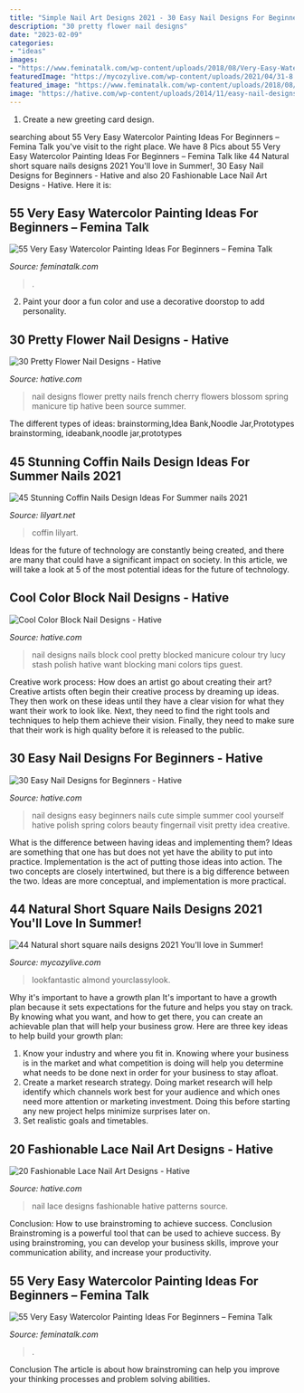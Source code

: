```yaml
---
title: "Simple Nail Art Designs 2021 - 30 Easy Nail Designs For Beginners"
description: "30 pretty flower nail designs"
date: "2023-02-09"
categories:
- "ideas"
images:
- "https://www.feminatalk.com/wp-content/uploads/2018/08/Very-Easy-Watercolor-Painting-Ideas-for-beginners00008.jpg"
featuredImage: "https://mycozylive.com/wp-content/uploads/2021/04/31-8.jpg"
featured_image: "https://www.feminatalk.com/wp-content/uploads/2018/08/Very-Easy-Watercolor-Painting-Ideas-for-beginners00012.jpg"
image: "https://hative.com/wp-content/uploads/2014/11/easy-nail-designs/10-easy-nail-designs-for-beginners.jpg"
---
```



1. Create a new greeting card design.

	

		
searching about 55 Very Easy Watercolor Painting Ideas For Beginners – Femina Talk you've visit to the right place. We have 8 Pics about 55 Very Easy Watercolor Painting Ideas For Beginners – Femina Talk like 44 Natural short square nails designs 2021 You&#039;ll love in Summer!, 30 Easy Nail Designs for Beginners - Hative and also 20 Fashionable Lace Nail Art Designs - Hative. Here it is:
		
    
## 55 Very Easy Watercolor Painting Ideas For Beginners – Femina Talk

<img loading=lazy src="https://www.feminatalk.com/wp-content/uploads/2018/08/Very-Easy-Watercolor-Painting-Ideas-for-beginners00012.jpg" onerror="this.onerror=null;this.src='https://tse1.mm.bing.net/th?id=OIP.xVZTKcQQwhbMDw9A0d1K6gHaKe&amp;pid=15.1';" alt="55 Very Easy Watercolor Painting Ideas For Beginners – Femina Talk">

_Source: feminatalk.com_

>. 

	

2. Paint your door a fun color and use a decorative doorstop to add personality.

    
## 30 Pretty Flower Nail Designs - Hative

<img loading=lazy src="https://hative.com/wp-content/uploads/2014/11/flower-nail-designs/24-pretty-flower-nail-designs.jpg" onerror="this.onerror=null;this.src='https://tse1.mm.bing.net/th?id=OIP.wzTGca1bT8QSeAhhCGWe5wHaMY&amp;pid=15.1';" alt="30 Pretty Flower Nail Designs - Hative">

_Source: hative.com_

>nail designs flower pretty nails french cherry flowers blossom spring manicure tip hative been source summer. 

	

The different types of ideas: brainstorming,Idea Bank,Noodle Jar,Prototypes
brainstorming, ideabank,noodle jar,prototypes

    
## 45 Stunning Coffin Nails Design Ideas For Summer Nails 2021

<img loading=lazy src="https://lilyart.net/wp-content/uploads/2021/05/29-10-768x1152.jpg" onerror="this.onerror=null;this.src='https://tse1.mm.bing.net/th?id=OIP.9kS_GZVn9s-yo8ylvUlvRQHaLH&amp;pid=15.1';" alt="45 Stunning Coffin Nails Design Ideas For Summer nails 2021">

_Source: lilyart.net_

>coffin lilyart. 

	

Ideas for the future of technology are constantly being created, and there are many that could have a significant impact on society. In this article, we will take a look at 5 of the most potential ideas for the future of technology.

    
## Cool Color Block Nail Designs - Hative

<img loading=lazy src="https://hative.com/wp-content/uploads/2014/11/color-block-nail-designs/9-color-block-nail-designs.jpg" onerror="this.onerror=null;this.src='https://tse2.mm.bing.net/th?id=OIP.YcCd4az02rKGJNTPTYhTfAHaHa&amp;pid=15.1';" alt="Cool Color Block Nail Designs - Hative">

_Source: hative.com_

>nail designs nails block cool pretty blocked manicure colour try lucy stash polish hative want blocking mani colors tips guest. 

	

Creative work process: How does an artist go about creating their art?
Creative artists often begin their creative process by dreaming up ideas. They then work on these ideas until they have a clear vision for what they want their work to look like. Next, they need to find the right tools and techniques to help them achieve their vision. Finally, they need to make sure that their work is high quality before it is released to the public.

    
## 30 Easy Nail Designs For Beginners - Hative

<img loading=lazy src="https://hative.com/wp-content/uploads/2014/11/easy-nail-designs/10-easy-nail-designs-for-beginners.jpg" onerror="this.onerror=null;this.src='https://tse3.mm.bing.net/th?id=OIP.ecU7DHnwjSRTy89qLPMjcwHaKe&amp;pid=15.1';" alt="30 Easy Nail Designs for Beginners - Hative">

_Source: hative.com_

>nail designs easy beginners nails cute simple summer cool yourself hative polish spring colors beauty fingernail visit pretty idea creative. 

	

What is the difference between having ideas and implementing them?
Ideas are something that one has but does not yet have the ability to put into practice. Implementation is the act of putting those ideas into action. The two concepts are closely intertwined, but there is a big difference between the two. Ideas are more conceptual, and implementation is more practical.

    
## 44 Natural Short Square Nails Designs 2021 You&#039;ll Love In Summer!

<img loading=lazy src="https://mycozylive.com/wp-content/uploads/2021/04/31-8.jpg" onerror="this.onerror=null;this.src='https://tse3.mm.bing.net/th?id=OIP.ELLcvNNz3AQ5sj9rNi4FVwHaLH&amp;pid=15.1';" alt="44 Natural short square nails designs 2021 You&#039;ll love in Summer!">

_Source: mycozylive.com_

>lookfantastic almond yourclassylook. 

	

Why it's important to have a growth plan
It's important to have a growth plan because it sets expectations for the future and helps you stay on track. By knowing what you want, and how to get there, you can create an achievable plan that will help your business grow. Here are three key ideas to help build your growth plan: 
1. Know your industry and where you fit in. Knowing where your business is in the market and what competition is doing will help you determine what needs to be done next in order for your business to stay afloat. 
2. Create a market research strategy. Doing market research will help identify which channels work best for your audience and which ones need more attention or marketing investment. Doing this before starting any new project helps minimize surprises later on. 
3. Set realistic goals and timetables.

    
## 20 Fashionable Lace Nail Art Designs - Hative

<img loading=lazy src="https://hative.com/wp-content/uploads/2014/11/lace-nail-art-designs/12-fashionable-lace-nail-art-designs.jpg" onerror="this.onerror=null;this.src='https://tse3.mm.bing.net/th?id=OIP.HWw0tYK2BY1AO3juxdOnwgHaNK&amp;pid=15.1';" alt="20 Fashionable Lace Nail Art Designs - Hative">

_Source: hative.com_

>nail lace designs fashionable hative patterns source. 

	

Conclusion: How to use brainstroming to achieve success.
Conclusion
Brainstroming is a powerful tool that can be used to achieve success. By using brainstroming, you can develop your business skills, improve your communication ability, and increase your productivity.

    
## 55 Very Easy Watercolor Painting Ideas For Beginners – Femina Talk

<img loading=lazy src="https://www.feminatalk.com/wp-content/uploads/2018/08/Very-Easy-Watercolor-Painting-Ideas-for-beginners00008.jpg" onerror="this.onerror=null;this.src='https://tse1.mm.bing.net/th?id=OIP.AH5tUitEWk5hzo9oxVb3bAHaJL&amp;pid=15.1';" alt="55 Very Easy Watercolor Painting Ideas For Beginners – Femina Talk">

_Source: feminatalk.com_

>. 

	

Conclusion
The article is about how brainstroming can help you improve your thinking processes and problem solving abilities.

